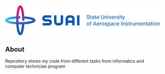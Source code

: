 ![SUAI LOGO](https://github.com/ANANAzZzZz/SUAI/blob/master/suai-desc-line.svg)

## About
Repository stores my code from different tasks from informatics and computer technician program
